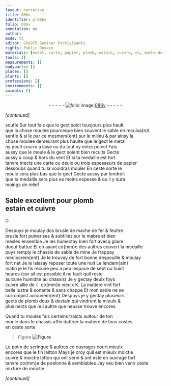 ```yaml
---
layout: narrative
title: 086v
identifier: p-086v
folio: 086v
annotation: no
author:
mode: tc
editor: GR8975 Seminar Participants
rights: Public Domain
materials: [metal, carte, papier, plomb, estain, cuivre, os, mache de fer, feultre, mabre, glaire doeuf, ☾, K, plomb doux, potin, laitton, letton]
tools: []
measurements: []
bodyparts: []
places: []
plants: []
professions: []
environments: []
animals: []
---
```


<div class="folio" align="center">- - - - - <a href="http://gallica.bnf.fr/ark:/12148/btv1b10500001g/f178.image" target="_blank"><img src="https://cu-mkp.github.io/2017-workshop-edition/assets/photo-icon.png" alt="folio image: " style="display:inline-block; margin-bottom:-3px;"/>086v</a> - - - - - </div>  
 
*[continued]*
  
soufle Sur tout fais que le gect soict tousjours plus hault<br/> que la chose moulee pourceque bien souvent le sable en recuisa{n}t<br/> senfle <span class="del">& si le</span> <span class="del">par ce</span> mesmem{ent} sur le milieu & par ainsy la<br/> chose moulee demeurant plus haulte que le gect le <span class="m">metal</span><br/> ny peult courre a laise ou du tout ny entre poinct Fais<br/> aussy que le moule & le gect soient bien recuits Gecte<br/> aussy a coup & hors du vent Et si ta medaille est fort<br/> tanvre mects une <span class="m">carte</span> ou deulx ou trois espesseurs de <span class="m">papier</span><br/> dessoubs quand tu la vouldras mouler En ceste sorte le<br/> moule sera plus bas que le gect Gecte aussy par lendroit<br/> que ta medaille sera <span class="del">plus es</span> moins espesse & ou il y aura<br/> moings de relief
 
 
  

## Sable excellent pour <span class="m">plomb</span><br/> <span class="m">estain</span> et <span class="m">cuivre</span>

 
D
 
Despuys je moulay d<span class="m">os</span> brusle de <span class="m">mache de fer</span> & <span class="m">feultre</span><br/> brusle fort pulverises & subtilies sur le <span class="m">mabre</span> et bien<br/> mesles ensemble Je les humectay bien fort avecq <span class="m">glaire<br/> doeuf</span> battue Et en ayant co{mm}e des aultres couvert la medaille<br/> puys remply le chassis de sable de mine Je frappay<br/> mediocrem{ent} Je le trouvay de fort bonne despouille & moulay<br/> fort net Je le laissay reposer toute une nuit Le lendem{ain}<br/> matin je le fis recuire peu a peu lespace de sept ou huict<br/> heures (car sil est possible il ne fault quil reste<br/> aulcune humidite au chassis) Je y gectay deulx foys<br/> <span class="m">cuivre</span> allie de <span class="m">☾</span> co{mm}e vieulx <span class="m">K</span>. La matiere vint fort<br/> belle lustre & sonante & sans chappe Et mon sable ne se<br/> corrompist aulcunem{ent} Despuys je y gectay plusieurs<br/> gects de <span class="m">plomb doux</span> & d<span class="m">estain</span> qui vindrent le mieulx &<br/> plus nects que nul aultre que neusse trouve encores
 
Quand tu moules fais certains traicts aultour de ton<br/> moule dans le chassis affin dattirer la matiere de tous costes<br/> en ceste sorte
 
> *Figure*
> <a href="https://drive.google.com/open?id=0B9-oNrvWdlO5dWFuOW9Db1ZjZFk" target="_blank"><img src="https://cu-mkp.github.io/GR8975-edition/assets/photo-icon.png" alt="Figure" style="display:inline-block; margin-bottom:-3px;"/></a>
 
Le <span class="m">potin</span> de seringue & aultres <span class="del">co</span> ouvrages court mieulx<br/> encores que le fin <span class="m">laitton</span> Mays je croy quil est mieulx moictie<br/> <span class="m">cuivre</span> & moictie <span class="m">letton</span> qui ont servi & ont este en ouvrage fort<br/> tanvre co{mm}e de poelonne & semblables Jay veu bien venir ceste<br/> mixture de moictie
 
*[continued]*
 
